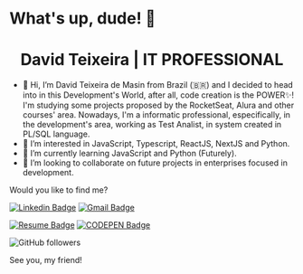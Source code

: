 # What's up, dude! :metal:

<h1 align="center">
  David Teixeira | IT PROFESSIONAL  
</h1>

- 👋 Hi, I’m David Teixeira de Masin from Brazil (🇧🇷) and I decided to head into in this Development's World, after all, code creation is the POWER✨! I'm studying some projects proposed by the RocketSeat, Alura and other courses' area. Nowadays, I'm a informatic professional, especifically, in the development's area, working as Test Analist, in system created in PL/SQL language.
- 👀 I’m interested in JavaScript, Typescript, ReactJS, NextJS and Python.
- 🌱 I’m currently learning JavaScript and Python (Futurely).
- 💞️ I’m looking to collaborate on future projects in enterprises focused in development.

Would you like to find me?

[![Linkedin Badge](https://img.shields.io/badge/-LinkedIn-blue?style=flat-square&logo=Linkedin&logoColor=white&link=https://www.linkedin.com/in/davidteixeirademasin/)](https://www.linkedin.com/in/davidteixeirademasin/) [![Gmail Badge](https://img.shields.io/badge/davidteixeira.info%40gmail.com-c14438?style=flat&logo=gmail&logoColor=white&link=mailto:davidteixeira.info@gmail.com)](mailto:davidteixeira.info@gmail.com)

[![Resume Badge](https://img.shields.io/badge/Portfólio_Digital-informational?style=plastic&link=https://davidtmasin-portfoliodigital.vercel.app/)](https://davidtmasin-portfoliodigital.vercel.app/) [![CODEPEN Badge](https://img.shields.io/badge/CodePen-black?style=plastic&link=https://codepen.io/davidtmasin/collections/)](https://codepen.io/davidtmasin/collections/)  

![GitHub followers](https://img.shields.io/github/followers/davidtmasin?style=social)

See you, my friend!
